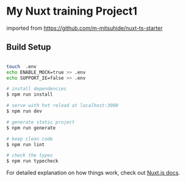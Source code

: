 # My Nuxt training Project1

imported from https://github.com/m-mitsuhide/nuxt-ts-starter

## Build Setup

```bash

touch  .env
echo ENABLE_MOCK=true >> .env
echo SUPPORT_IE=false >> .env

# install dependencies
$ npm run install

# serve with hot reload at localhost:3000
$ npm run dev

# generate static project
$ npm run generate

# keep clean code
$ npm run lint

# check the types
$ npm run typecheck
```

For detailed explanation on how things work, check out [Nuxt.js docs](https://nuxtjs.org).

